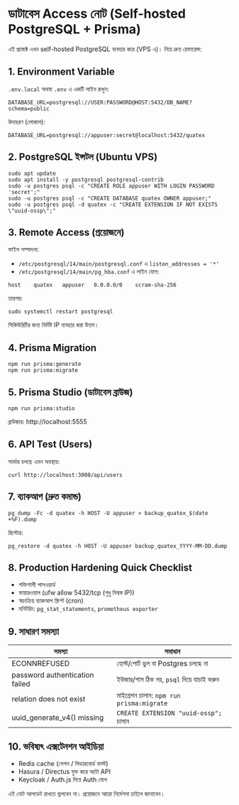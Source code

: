 # ডাটাবেস Access নোট (Self-hosted PostgreSQL + Prisma)

এই প্রজেক্ট এখন self-hosted PostgreSQL ব্যবহার করে (VPS এ)। নিচে দ্রুত রেফারেন্স:

## 1. Environment Variable
`.env.local` অথবা `.env` এ একটি লাইন রাখুন:
```
DATABASE_URL=postgresql://USER:PASSWORD@HOST:5432/DB_NAME?schema=public
```
উদাহরণ (লোকাল):
```
DATABASE_URL=postgresql://appuser:secret@localhost:5432/quatex
```

## 2. PostgreSQL ইন্সটল (Ubuntu VPS)
```
sudo apt update
sudo apt install -y postgresql postgresql-contrib
sudo -u postgres psql -c "CREATE ROLE appuser WITH LOGIN PASSWORD 'secret';"
sudo -u postgres psql -c "CREATE DATABASE quatex OWNER appuser;"
sudo -u postgres psql -d quatex -c "CREATE EXTENSION IF NOT EXISTS \"uuid-ossp\";"
```

## 3. Remote Access (প্রয়োজনে)
ফাইল সম্পাদনা:
- `/etc/postgresql/14/main/postgresql.conf` এ `listen_addresses = '*'`
- `/etc/postgresql/14/main/pg_hba.conf` এ লাইন যোগ:
```
host    quatex   appuser   0.0.0.0/0    scram-sha-256
```
তারপর:
```
sudo systemctl restart postgresql
```
সিকিউরিটির জন্য নির্দিষ্ট IP ব্যবহার করা উত্তম।

## 4. Prisma Migration
```
npm run prisma:generate
npm run prisma:migrate
```

## 5. Prisma Studio (ডাটাবেস ব্রাউজ)
```
npm run prisma:studio
```
ব্রাউজার: http://localhost:5555

## 6. API Test (Users)
সার্ভার চলছে এমন অবস্থায়:
```
curl http://localhost:3000/api/users
```

## 7. ব্যাকআপ (দ্রুত কমান্ড)
```
pg_dump -Fc -d quatex -h HOST -U appuser > backup_quatex_$(date +%F).dump
```
রিস্টোর:
```
pg_restore -d quatex -h HOST -U appuser backup_quatex_YYYY-MM-DD.dump
```

## 8. Production Hardening Quick Checklist
- শক্তিশালী পাসওয়ার্ড
- ফায়ারওয়াল (ufw allow 5432/tcp (শুধু বিশ্বস্ত IP))
- স্বয়ংক্রিয় ব্যাকআপ স্ক্রিপ্ট (cron)
- মনিটরিং: `pg_stat_statements`, `prometheus exporter`

## 9. সাধারণ সমস্যা
| সমস্যা | সমাধান |
|-------|--------|
| ECONNREFUSED | হোস্ট/পোর্ট ভুল বা Postgres চলছে না |
| password authentication failed | ইউজার/পাস ঠিক নয়, `psql` দিয়ে যাচাই করুন |
| relation does not exist | মাইগ্রেশন চালান: `npm run prisma:migrate` |
| uuid_generate_v4() missing | `CREATE EXTENSION "uuid-ossp";` চালান |

## 10. ভবিষ্যৎ এক্সটেনশন আইডিয়া
- Redis cache (সেশন / লিডারবোর্ড ফাস্ট)
- Hasura / Directus যুক্ত করে অটো API
- Keycloak / Auth.js দিয়ে Auth যোগ

এই নোট আপডেট রাখতে ভুলবেন না। প্রয়োজনে আরো নির্দেশনা চাইলে জানাবেন।
